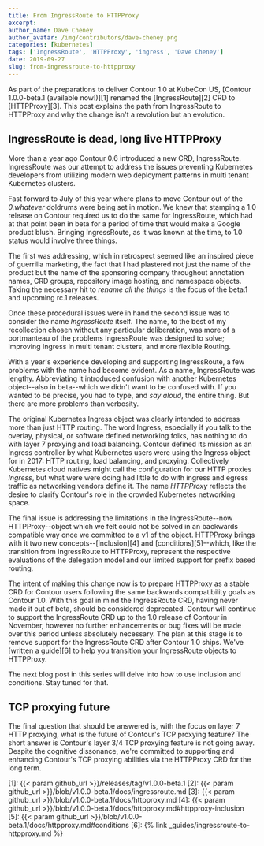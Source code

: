 ```yaml
---
title: From IngressRoute to HTTPProxy
excerpt: 
author_name: Dave Cheney
author_avatar: /img/contributors/dave-cheney.png
categories: [kubernetes]
tags: ['IngressRoute', 'HTTPProxy', 'ingress', 'Dave Cheney']
date: 2019-09-27
slug: from-ingressroute-to-httpproxy
---
```


As part of the preparations to deliver Contour 1.0 at KubeCon US, [Contour 1.0.0-beta.1 (available now!)][1] renamed the [IngressRoute][2] CRD to [HTTPProxy][3].
This post explains the path from IngressRoute to HTTPProxy and why the change isn't a revolution but an evolution.

## IngressRoute is dead, long live HTTPProxy

More than a year ago Contour 0.6 introduced a new CRD, IngressRoute.
IngressRoute was our attempt to address the issues preventing Kubernetes developers from utilizing modern web deployment patterns in multi tenant Kubernetes clusters.

Fast forward to July of this year where plans to move Contour out of the _0.whatever_ doldrums were being set in motion.
We knew that stamping a 1.0 release on Contour required us to do the same for IngressRoute, which had at that point been in beta for a period of time that would make a Google product blush.
Bringing IngressRoute, as it was known at the time, to 1.0 status would involve three things.

The first was addressing, which in retrospect seemed like an inspired piece of guerrilla marketing, the fact that I had plastered not just the name of the product but the name of the sponsoring company throughout annotation names, CRD groups, repository image hosting, and namespace objects.
Taking the necessary hit to _rename all the things_ is the focus of the beta.1 and upcoming rc.1 releases.

Once these procedural issues were in hand the second issue was to consider the name _IngressRoute_ itself.
The name, to the best of my recollection chosen without any particular deliberation, was more of a portmanteau of the problems IngressRoute was designed to solve; improving Ingress in multi tenant clusters, and more flexible Routing.

With a year's experience developing and supporting IngressRoute, a few problems with the name had become evident.
As a name, IngressRoute was lengthy.
Abbreviating it introduced confusion with another Kubernetes object--also in beta--which we didn't want to be confused with.
If you wanted to be precise, you had to type, and _say aloud_, the entire thing.
But there are more problems than verbosity.

The original Kubernetes Ingress object was clearly intended to address more than just HTTP routing.
The word Ingress, especially if you talk to the overlay, physical, or software defined networking folks, has nothing to do with layer 7 proxying and load balancing.
Contour defined its mission as an Ingress controller by what Kubernetes users were using the Ingress object for in 2017: HTTP routing, load balancing, and proxying.
Collectively Kubernetes cloud natives might call the configuration for our HTTP proxies _Ingress_, but what were were doing had little to do with ingress and egress traffic as networking vendors define it.
The name _HTTPProxy_ reflects the desire to clarify Contour's role in the crowded Kubernetes networking space.

The final issue is addressing the limitations in the IngressRoute--now HTTPProxy--object which we felt could not be solved in an backwards compatible way once we committed to a v1 of the object.
HTTPProxy brings with it two new concepts--[inclusion][4] and [conditions][5]--which, like the transition from IngressRoute to HTTPProxy, represent the respective evaluations of the delegation model and our limited support for prefix based routing.

The intent of making this change now is to prepare HTTPProxy as a stable CRD for Contour users following the same backwards compatibility goals as Contour 1.0.
With this goal in mind the IngressRoute CRD, having never made it out of beta, should be considered deprecated.
Contour will continue to support the IngressRoute CRD up to the 1.0 release of Contour in November, however no further enhancements or bug fixes will be made over this period unless absolutely necessary.
The plan at this stage is to remove support for the IngressRoute CRD after Contour 1.0 ships.
We've [written a guide][6] to help you transition your IngressRoute objects to HTTPProxy.

The next blog post in this series will delve into how to use inclusion and conditions.
Stay tuned for that. 

## TCP proxying future

The final question that should be answered is, with the focus on layer 7 HTTP proxying, what is the future of Contour's TCP proxying feature?
The short answer is Contour's layer 3/4 TCP proxying feature is not going away.
Despite the cognitive dissonance, we're committed to supporting and enhancing Contour's TCP proxying abilities via the HTTPProxy CRD for the long term.

[1]: {{< param github_url >}}/releases/tag/v1.0.0-beta.1
[2]: {{< param github_url >}}/blob/v1.0.0-beta.1/docs/ingressroute.md
[3]: {{< param github_url >}}/blob/v1.0.0-beta.1/docs/httpproxy.md
[4]: {{< param github_url >}}/blob/v1.0.0-beta.1/docs/httpproxy.md#httpproxy-inclusion
[5]: {{< param github_url >}}/blob/v1.0.0-beta.1/docs/httpproxy.md#conditions
[6]: {% link _guides/ingressroute-to-httpproxy.md %}
